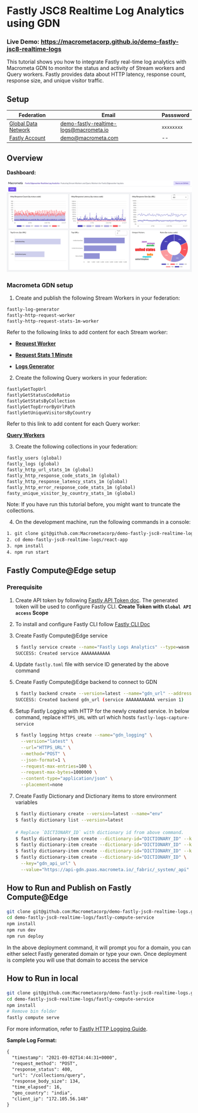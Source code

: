 # Fastly JSC8 Realtime Log Analytics using GDN

### Live Demo: https://macrometacorp.github.io/demo-fastly-jsc8-realtime-logs

This tutorial shows you how to integrate Fastly real-time log analytics with Macrometa GDN to monitor the status and activity of Stream workers and Query workers. Fastly provides data about HTTP latency, response count, response size, and unique visitor traffic.

## Setup

| **Federation**                                        | **Email**                              | **Passsword** |
| ----------------------------------------------------- | -------------------------------------- | ------------- |
| [Global Data Network](https://gdn.paas.macrometa.io/) | demo-fastly-realtime-logs@macrometa.io | `xxxxxxxx`    |
| [Fastly Account](https://manage.fastly.com)           | demo@macrometa.com                     | --            |

## Overview

**Dashboard:**

![dashboard.png](dashboard.png)

### Macrometa GDN setup

1. Create and publish the following Stream Workers in your federation:

```
fastly-log-generator
fastly-http-request-worker
fastly-http-request-stats-1m-worker
```

Refer to the following links to add content for each Stream worker:

-   **[Request Worker](stream-apps/http-request-worker.md)**

-   **[Request Stats 1 Minute](stream-apps/http-request-stats-1m-worker.md)**

-   **[Logs Generator](stream-apps/log-generator.md)**

2. Create the following Query workers in your federation:

```
fastlyGetTopUrl
fastlyGetStatusCodeRatio
fastlyGetStatsByCollection
fastlyGetTopErrorByUrlPath
fastlyGetUniqueVisitorsByCountry
```

Refer to this link to add content for each Query worker:

**[Query Workers](stream-apps/query-worker.md)**

3. Create the following collections in your federation:

```
fastly_users (global)
fastly_logs (global)
fastly_http_url_stats_1m (global)
fastly_http_response_code_stats_1m (global)
fastly_http_response_latency_stats_1m (global)
fastly_http_error_response_code_stats_1m (global)
fasty_unique_visitor_by_country_stats_1m (global)
```

Note: If you have run this tutorial before, you might want to truncate the collections.

4. On the development machine, run the following commands in a console:

```bash
1. git clone git@github.com:Macrometacorp/demo-fastly-jsc8-realtime-logs.git
2. cd demo-fastly-jsc8-realtime-logs/react-app
3. npm install
4. npm run start
```

## Fastly Compute@Edge setup

### Prerequisite

1. Create API token by following [Fastly API Token doc](https://docs.fastly.com/en/guides/using-api-tokens#creating-api-tokens). The generated token will be used to configure Fastly CLI. **Create Token with `Global API access` Scope**
2. To install and configure Fastly CLI follow [Fastly CLI Doc](https://developer.fastly.com/reference/cli/)
3. Create Fastly Compute@Edge service

    ```bash
    $ fastly service create --name="Fastly Logs Analytics" --type=wasm
    SUCCESS: Created service AAAAAAAAAAA
    ```

4. Update `fastly.toml` file with service ID generated by the above command
5. Create Fastly Compute@Edge backend to connect to GDN
    ```bash
    $ fastly backend create --version=latest --name="gdn_url" --address="api-gdn.paas.macrometa.io" --port=443
    SUCCESS: Created backend gdn_url (service AAAAAAAAAAA version 1)
    ```
6. Setup Fastly Logging with HTTP for the newly created service. In below command, replace `HTTPS_URL` with url which hosts `fastly-logs-capture-service`

    ```bash
    $ fastly logging https create --name="gdn_logging" \
      --version="latest" \
      --url="HTTPS_URL" \
      --method="POST" \
      --json-format=1 \
      --request-max-entries=100 \
      --request-max-bytes=1000000 \
      --content-type="application/json" \
      --placement=none
    ```

7. Create Fastly Dictionary and Dictionary items to store environment variables

    ```bash
    $ fastly dictionary create --version=latest --name="env"
    $ fastly dictionary list --version=latest

    # Replace `DICTIONARY_ID` with dictionary id from above command.
    $ fastly dictionary-item create --dictionary-id="DICTIONARY_ID" --key="backend_name" --value="gdn_url"
    $ fastly dictionary-item create --dictionary-id="DICTIONARY_ID" --key="logging_endpoint_name" --value="gdn_logging"
    $ fastly dictionary-item create --dictionary-id="DICTIONARY_ID" --key="gdn_api_key" --value="GDN_API_KEY"
    $ fastly dictionary-item create --dictionary-id="DICTIONARY_ID" \
      --key="gdn_api_url" \
      --value="https://api-gdn.paas.macrometa.io/_fabric/_system/_api"
    ```

## How to Run and Publish on Fastly Compute@Edge

```bash
git clone git@github.com:Macrometacorp/demo-fastly-jsc8-realtime-logs.git
cd demo-fastly-jsc8-realtime-logs/fastly-compute-service
npm install
npm run dev
npm run deploy
```

In the above deployment command, it will prompt you for a domain, you can either select Fastly generated domain or type your own. Once deployment is complete you will use that domain to access the service

## How to Run in local

```bash
git clone git@github.com:Macrometacorp/demo-fastly-jsc8-realtime-logs.git
cd demo-fastly-jsc8-realtime-logs/fastly-compute-service
npm install
# Remove bin folder
fastly compute serve
```

For more information, refer to [Fastly HTTP Logging Guide](https://docs.fastly.com/en/guides/log-streaming-https).

**Sample Log Format:**

```
{
  "timestamp": "2021-09-02T14:44:31+0000",
  "request_method": "POST",
  "response_status": 400,
  "url": "/collections/query",
  "response_body_size": 134,
  "time_elapsed": 16,
  "geo_country": "india",
  "client_ip": "172.105.56.148"
}
```
